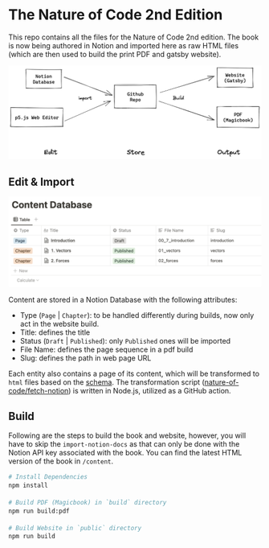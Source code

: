 # The Nature of Code 2nd Edition

This repo contains all the files for the Nature of Code 2nd edition. The book is now being authored in Notion and imported here as raw HTML files (which are then used to build the print PDF and gatsby website).

![Data flow chart showing three parts: edit, store, and output.](docs/images/data-flow.png)

## Edit & Import

![Notion Database Screenshot](docs/images/notion-database.png)

Content are stored in a Notion Database with the following attributes:

- Type (`Page` | `Chapter`): to be handled differently during builds, now only act in the website build.
- Title: defines the title
- Status (`Draft` | `Published`): only `Published` ones will be imported
- File Name: defines the page sequence in a pdf build
- Slug: defines the path in web page URL

Each entity also contains a page of its content, which will be transformed to `html` files based on the [schema](docs/import-schemes.md). The transformation script ([nature-of-code/fetch-notion](https://github.com/nature-of-code/fetch-notion)) is written in Node.js, utilized as a GitHub action.

## Build

Following are the steps to build the book and website, however, you will have to skip the `import-notion-docs` as that can only be done with the Notion API key associated with the book. You can find the latest HTML version of the book in `/content`.

```bash
# Install Dependencies
npm install

# Build PDF (Magicbook) in `build` directory
npm run build:pdf

# Build Website in `public` directory
npm run build
```
